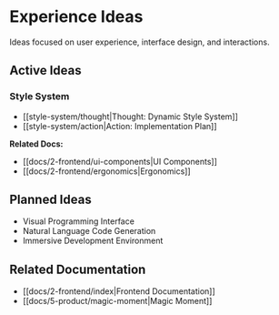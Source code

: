 # Experience Ideas

Ideas focused on user experience, interface design, and interactions.

## Active Ideas

### Style System
- [[style-system/thought|Thought: Dynamic Style System]]
- [[style-system/action|Action: Implementation Plan]]

**Related Docs:**
- [[docs/2-frontend/ui-components|UI Components]]
- [[docs/2-frontend/ergonomics|Ergonomics]]

## Planned Ideas

- Visual Programming Interface
- Natural Language Code Generation
- Immersive Development Environment

## Related Documentation
- [[docs/2-frontend/index|Frontend Documentation]]
- [[docs/5-product/magic-moment|Magic Moment]] 